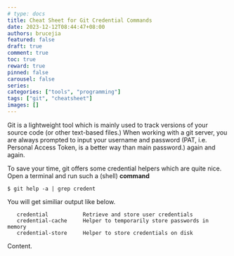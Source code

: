 ```yaml
---
# type: docs 
title: Cheat Sheet for Git Credential Commands
date: 2023-12-12T08:44:47+08:00
authors: brucejia
featured: false
draft: true
comment: true
toc: true
reward: true
pinned: false
carousel: false
series:
categories: ["tools", "programming"]
tags: ["git", "cheatsheet"]
images: []
---
```


Git is a lightweight tool which is mainly used to track versions of your source code (or other text-based files.) When working with a git server, you are always prompted to input your username and password (PAT, i.e. Personal Access Token, is a better way than main password.) again and again. 

To save your time, git offers some credential helpers which are quite nice. Open a terminal and run such a (shell) **command**

`$ git help -a | grep credent`


You will get similiar output like below.

```
   credential           Retrieve and store user credentials
   credential-cache     Helper to temporarily store passwords in memory
   credential-store     Helper to store credentials on disk

```




<!--more-->

Content.
